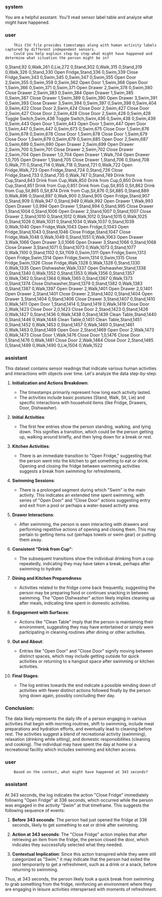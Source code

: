 ### system
You are a helpful assstant. You'll read sensor label table and analyze what might have happened.
### user

        This CSV file provides timestamps along with human activity labels captured by different independent sensors.
        Could you help explain step by step what might have happened and determine what situation the person might be in?
    
0,Stand,92
0,Walk,261
0,Lie,272
0,Stand,302
0,Walk,315
0,Stand,319
0,Walk,326
0,Stand,330
Open Fridge,Stand,336
0,Swim,339
Close Fridge,Swim,343
0,Swim,345
0,Swim,347
0,Swim,355
Open Door 2,Swim,355
0,Swim,359
0,Swim,362
Open Door 1,Swim,366
Open Door 1,Swim,366
0,Swim,371
0,Swim,371
Open Drawer 2,Swim,378
0,Swim,380
Close Drawer 2,Swim,383
0,Swim,384
Open Drawer 1,Swim,385
0,Swim,387
Close Drawer 1,Swim,389
0,Swim,390
Open Drawer 3,Swim,391
0,Swim,393
Close Drawer 3,Swim,394
0,Swim,397
0,Swim,398
0,Swim,404
0,Swim,422
Close Door 2,Swim,424
Close Door 2,Swim,427
Close Door 2,Swim,427
Close Door 2,Swim,428
Close Door 2,Swim,428
0,Swim,428
Toggle Switch,Swim,436
Toggle Switch,Swim,436
0,Swim,438
0,Swim,439
0,Swim,443
Open Door 1,Swim,443
Open Door 1,Swim,447
Open Door 1,Swim,447
0,Swim,447
0,Swim,673
0,Swim,675
Close Door 1,Swim,676
0,Swim,678
0,Swim,678
Close Door 1,Swim,678
Close Door 1,Swim,679
Close Door 1,Swim,679
0,Swim,679
0,Swim,685
Open Door 2,Swim,687
0,Swim,689
0,Swim,690
Open Drawer 2,Swim,699
Open Drawer 2,Swim,700
0,Swim,701
Close Drawer 2,Swim,702
Close Drawer 2,Swim,704
Open Drawer 1,0,704
Open Drawer 1,Walk,704
Open Drawer 1,0,705
Open Drawer 1,Stand,705
Close Drawer 1,Stand,706
0,Stand,708
0,Walk,711
0,Stand,714
0,Walk,718
0,Stand,721
0,Walk,722
Open Fridge,Walk,723
Open Fridge,Stand,724
0,Stand,726
Close Fridge,Stand,733
0,Stand,735
0,Walk,747
0,Stand,749
Drink from Cup,Stand,843
Drink from Cup,Walk,850
Drink from Cup,0,850
Drink from Cup,Stand,851
Drink from Cup,0,851
Drink from Cup,Sit,855
0,Sit,862
Drink from Cup,Sit,865
0,Sit,874
Drink from Cup,Sit,876
0,Sit,885
0,Stand,889
0,Walk,896
0,Stand,897
0,Walk,900
0,Stand,905
Open Fridge,Stand,907
0,Stand,909
0,Walk,947
0,Stand,949
0,Walk,992
Open Drawer 1,Walk,993
Open Drawer 1,0,994
Open Drawer 1,Stand,994
0,Stand,995
Close Drawer 1,Stand,1004
0,Stand,1006
Open Drawer 2,Stand,1007
0,Stand,1007
Close Drawer 2,Stand,1010
0,Stand,1012
0,Walk,1012
0,Stand,1015
0,Walk,1025
0,Stand,1026
0,Walk,1031
0,Stand,1034
0,Walk,1037
0,Stand,1039
0,Walk,1040
Open Fridge,Walk,1043
Open Fridge,0,1043
Open Fridge,Stand,1043
0,Stand,1046
Close Fridge,Stand,1047
Close Fridge,Walk,1048
0,Walk,1049
0,Stand,1051
0,Walk,1063
Open Drawer 3,Walk,1066
Open Drawer 3,0,1066
Open Drawer 3,Stand,1066
0,Stand,1068
Close Drawer 3,Stand,1071
0,Stand,1073
0,Walk,1073
0,Stand,1077
0,Walk,1100
0,Stand,1102
0,Sit,1109
0,Swim,1311
Open Fridge,Swim,1313
Open Fridge,Swim,1314
Open Fridge,Swim,1314
0,Swim,1315
Close Fridge,Swim,1326
Close Fridge,Walk,1328
0,Walk,1328
0,Stand,1330
0,Walk,1335
Open Dishwasher,Walk,1337
Open Dishwasher,Stand,1338
0,Stand,1340
0,Walk,1352
0,Stand,1353
0,Walk,1356
0,Stand,1357
0,Walk,1362
0,Stand,1364
0,Walk,1365
0,Stand,1367
0,Walk,1373
0,Stand,1374
Close Dishwasher,Stand,1379
0,Stand,1382
0,Walk,1383
0,Stand,1387
0,Walk,1397
Open Drawer 2,Walk,1401
Open Drawer 2,0,1401
Open Drawer 2,Stand,1401
Close Drawer 2,Stand,1402
0,Stand,1404
Open Drawer 3,Stand,1404
0,Stand,1406
Close Drawer 3,Stand,1407
0,Stand,1410
0,Walk,1411
Open Door 1,Stand,1414
0,Stand,1419
0,Walk,1419
Close Door 2,Walk,1423
Close Door 2,0,1423
Close Door 2,Stand,1423
0,Stand,1426
0,Walk,1427
0,Stand,1436
0,Walk,1438
0,Stand,1439
Clean Table,Stand,1440
0,Stand,1446
0,Walk,1448
Clean Table,0,1451
Clean Table,Stand,1451
0,Stand,1452
0,Walk,1453
0,Stand,1457
0,Walk,1460
0,Stand,1461
0,Walk,1463
0,Stand,1469
Open Door 2,Stand,1469
Open Door 2,Walk,1473
0,Walk,1473
Close Door 1,Walk,1476
Close Door 1,0,1476
Close Door 1,Stand,1476
0,Walk,1481
Close Door 2,Walk,1484
Close Door 2,Stand,1485
0,Stand,1489
0,Walk,1490
0,Lie,1504
0,Walk,1522

### assistant
This dataset contains sensor readings that indicate various human activities and interactions with objects over time. Let's analyze the data step-by-step:

1. **Initialization and Actions Breakdown**:
   - The timestamps primarily represent how long each activity lasted.
   - The activities include basic postures (Stand, Walk, Sit, Lie) and specific interactions with household items (like Fridge, Drawers, Door, Dishwasher).

2. **Initial Activities**:
   - The first few entries show the person standing, walking, and lying down. This signifies a transition, which could be the person getting up, walking around briefly, and then lying down for a break or rest. 

3. **Kitchen Activities**:
   - There is an immediate transition to "Open Fridge," suggesting that the person went into the kitchen to get something to eat or drink. Opening and closing the fridge between swimming activities suggests a break from swimming for refreshments.

4. **Swimming Sessions**:
   - There is a prolonged segment during which "Swim" is the main activity. This indicates an extended time spent swimming, with series of "Open Door" and "Close Door" actions suggesting entry and exit from a pool or perhaps a water-based activity area. 

5. **Drawer Interactions**:
   - After swimming, the person is seen interacting with drawers and performing repetitive actions of opening and closing them. This may pertain to getting items out (perhaps towels or swim gear) or putting them away.

6. **Consistent "Drink from Cup"**:
   - The subsequent transitions show the individual drinking from a cup repeatedly, indicating they may have taken a break, perhaps after swimming to hydrate.

7. **Dining and Kitchen Preparedness**:
   - Activities related to the fridge come back frequently, suggesting the person may be preparing food or continues snacking in between swimming. The "Open Dishwasher" action likely implies cleaning up after meals, indicating time spent in domestic activities.

8. **Engagement with Surfaces**:
   - Actions like "Clean Table" imply that the person is maintaining their environment, suggesting they may have entertained or simply were participating in cleaning routines after dining or other activities.

9. **Out and About**:
   - Entries like "Open Door" and "Close Door" signify moving between distinct spaces, which may include getting outside for quick activities or returning to a hangout space after swimming or kitchen activities.

10. **Final Stages**:
    - The log entries towards the end indicate a possible winding down of activities with fewer distinct actions followed finally by the person lying down again, possibly concluding their day.

### Conclusion:
The data likely represents the daily life of a person engaging in various activities that begin with morning routines, shift to swimming, include meal preparations and hydration efforts, and eventually lead to cleaning before rest. The activities suggest a blend of recreational activity (swimming), relaxation (drinking while sitting), and domestic responsibilities (cleaning and cooking). The individual may have spent the day at home or a recreational facility which includes swimming and kitchen access.
### user

        Based on the context, what might have happened at 343 seconds?
    
### assistant
At 343 seconds, the log indicates the action "Close Fridge" immediately following "Open Fridge" at 336 seconds, which occurred while the person was engaged in the activity "Swim" at that timeframe. This suggests the following sequence of events:

1. **Before 343 seconds**: The person had just opened the fridge at 336 seconds, likely to get something to eat or drink after swimming.

2. **Action at 343 seconds**: The "Close Fridge" action implies that after retrieving an item from the fridge, the person closed the door, which indicates they successfully selected what they needed.

3. **Contextual Implication**: Since this action transpired while they were still categorized as "Swim," it may indicate that the person had exited the pool temporarily to get a refreshment, such as a drink or a snack, before returning to swimming.

Thus, at 343 seconds, the person likely took a quick break from swimming to grab something from the fridge, reinforcing an environment where they are engaging in leisure activities interspersed with moments of refreshment.
